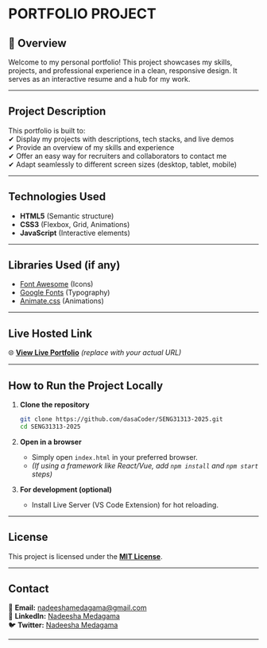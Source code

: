 # PORTFOLIO PROJECT

## 🚀 Overview
Welcome to my personal portfolio! This project showcases my skills, projects, and professional experience in a clean, responsive design. It serves as an interactive resume and a hub for my work.

---

## **Project Description**
This portfolio is built to:  
✔ Display my projects with descriptions, tech stacks, and live demos  
✔ Provide an overview of my skills and experience  
✔ Offer an easy way for recruiters and collaborators to contact me  
✔ Adapt seamlessly to different screen sizes (desktop, tablet, mobile)

---

## **Technologies Used**
- **HTML5** (Semantic structure)
- **CSS3** (Flexbox, Grid, Animations)
- **JavaScript** (Interactive elements)

---

## **Libraries Used** (if any)
- [Font Awesome](https://fontawesome.com/) (Icons)
- [Google Fonts](https://fonts.google.com/) (Typography)
- [Animate.css](https://animate.style/) (Animations)

---

## **Live Hosted Link**
🌐 **[View Live Portfolio](https://your-portfolio-url.netlify.app/)** *(replace with your actual URL)*

---

## **How to Run the Project Locally**
1. **Clone the repository**
   ```bash  
   git clone https://github.com/dasaCoder/SENG31313-2025.git  
   cd SENG31313-2025  
   ```  
2. **Open in a browser**
    - Simply open `index.html` in your preferred browser.
    - *(If using a framework like React/Vue, add `npm install` and `npm start` steps)*

3. **For development (optional)**
    - Install Live Server (VS Code Extension) for hot reloading.

---

## **License**
This project is licensed under the **[MIT License](LICENSE)**.

---  

## **Contact**
📧 **Email:** nadeeshamedagama@gmail.com  
🔗 **LinkedIn:** [Nadeesha Medagama](https://www.linkedin.com/in/nadeesha-medagama-5aa827287/)  
🐦 **Twitter:** [Nadeesha Medagama](https://x.com/NadeeshaMe36209)

---